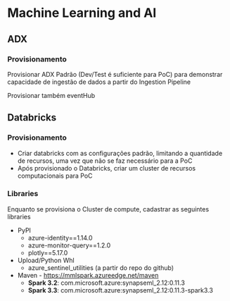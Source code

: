 # Machine Learning and AI

## ADX

### Provisionamento

Provisionar ADX Padrão (Dev/Test é suficiente para PoC) para demonstrar capacidade de ingestão de dados a partir do Ingestion Pipeline

Provisionar também eventHub 

## Databricks

### Provisionamento

- Criar databricks com as configurações padrão, limitando a quantidade de recursos, uma vez que não se faz necessário para a PoC
- Após provisionado o Databricks, criar um cluster de recursos computacionais para PoC

### Libraries

Enquanto se provisiona o Cluster de compute, cadastrar as seguintes libraries
- PyPI
  - azure-identity==1.14.0
  - azure-monitor-query==1.2.0
  - plotly==5.17.0
- Upload/Python Whl
  - azure_sentinel_utilities (a partir do repo do github)
- Maven - https://mmlspark.azureedge.net/maven
  - **Spark 3.2**: com.microsoft.azure:synapseml_2.12:0.11.3
  - **Spark 3.3**: com.microsoft.azure:synapseml_2.12:0.11.3-spark3.3


